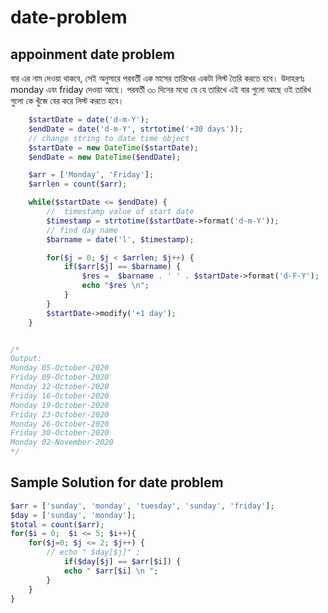 # date-problem

## appoinment date problem

বার এর নাম দেওয়া থাকবে, সেই অনুসারে পরবর্তী এক মাসের তারিখের একটা লিস্ট তৈরি করতে হবে। উদাহরণঃ monday এবং friday দেওয়া আছে। পরবর্তী ৩০ দিনের মধ্যে যে যে তারিখে এই বার গুলো আছে ওই তারিখ গুলো কে খুঁজে বের করে লিস্ট করতে হবে।

```php
    $startDate = date('d-m-Y');
    $endDate = date('d-m-Y', strtotime('+30 days'));
    // change string to date time object 
    $startDate = new DateTime($startDate); 
    $endDate = new DateTime($endDate); 

    $arr = ['Monday', 'Friday'];
    $arrlen = count($arr);

    while($startDate <= $endDate) {
        //  timestamp value of start date 
        $timestamp = strtotime($startDate->format('d-m-Y'));
        // find day name
        $barname = date('l', $timestamp);

        for($j = 0; $j < $arrlen; $j++) {
            if($arr[$j] == $barname) {
                $res =  $barname . ' ' . $startDate->format('d-F-Y');
                echo "$res \n";
            }
        }
        $startDate->modify('+1 day');
    }


/*
Output: 
Monday 05-October-2020
Friday 09-October-2020
Monday 12-October-2020
Friday 16-October-2020
Monday 19-October-2020
Friday 23-October-2020
Monday 26-October-2020
Friday 30-October-2020
Monday 02-November-2020
*/
```

## Sample Solution for date problem

```php
$arr = ['sunday', 'monday', 'tuesday', 'sunday', 'friday'];
$day = ['sunday', 'monday'];
$total = count($arr);
for($i = 0;  $i <= 5; $i++){
    for($j=0; $j <= 2; $j++) {
        // echo " $day[$j]" ;
            if($day[$j] == $arr[$i]) {
            echo " $arr[$i] \n ";
        }
    }         
}
```

